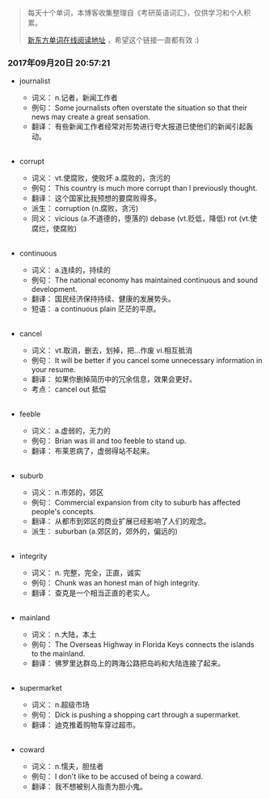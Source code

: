 > 每天十个单词，本博客收集整理自《考研英语词汇》，仅供学习和个人积累。
>
> [新东方单词在线阅读地址](http://download.dogwood.com.cn/online/kychlx/iPhone.html) ，希望这个链接一直都有效 :)

### 2017年09月20日 20:57:21

- journalist
  * 词义：  n.记者，新闻工作者
  * 例句：  Some journalists often overstate the situation so that their news may create a great sensation.
  * 翻译：  有些新闻工作者经常对形势进行夸大报道已使他们的新闻引起轰动。
  <br>

- corrupt
  * 词义：  vt.使腐败，使败坏 a.腐败的，贪污的
  * 例句：  This country is much more corrupt than I previously thought.
  * 翻译：  这个国家比我预想的要腐败得多。
  * 派生：  corruption (n.腐败，贪污) 
  * 同义：  vicious (a.不道德的，堕落的) debase (vt.贬低，降低) rot (vt.使腐烂，使腐败)
  <br>

- continuous
  * 词义：  a.连续的，持续的
  * 例句：  The national economy has maintained continuous and sound development.
  * 翻译：  国民经济保持持续、健康的发展势头。
  * 短语：  a continuous plain 茫茫的平原。
  <br>

- cancel
  * 词义：  vt.取消，删去，划掉，把...作废 vi.相互抵消
  * 例句：  It will be better if you cancel some unnecessary information in your resume.
  * 翻译：  如果你删掉简历中的冗余信息，效果会更好。
  * 考点：  cancel out 抵偿
  <br>

- feeble
  * 词义：  a.虚弱的，无力的
  * 例句：  Brian was ill and too feeble to stand up.
  * 翻译：  布莱恩病了，虚弱得站不起来。
  <br>

- suburb
  * 词义：  n.市郊的，郊区
  * 例句：  Commercial expansion from city to suburb has affected people's concepts.
  * 翻译：  从都市到郊区的商业扩展已经影响了人们的观念。
  * 派生：  suburban (a.郊区的，郊外的，偏远的)
  <br>

- integrity
  * 词义：  n. 完整，完全，正直，诚实
  * 例句：  Chunk was an honest man of high integrity.
  * 翻译：  查克是一个相当正直的老实人。
  <br>

- mainland
  * 词义：  n.大陆，本土
  * 例句：  The Overseas Highway in Florida Keys connects the islands to the mainland. 
  * 翻译：  佛罗里达群岛上的跨海公路把岛屿和大陆连接了起来。
  <br>

- supermarket
  * 词义：  n.超级市场
  * 例句：  Dick is pushing a shopping cart through a supermarket.
  * 翻译：  迪克推着购物车穿过超市。
  <br>

- coward
  * 词义：  n.懦夫，胆怯者
  * 例句：  I don't like to be accused of being a coward.
  * 翻译：  我不想被别人指责为胆小鬼。
  <br>